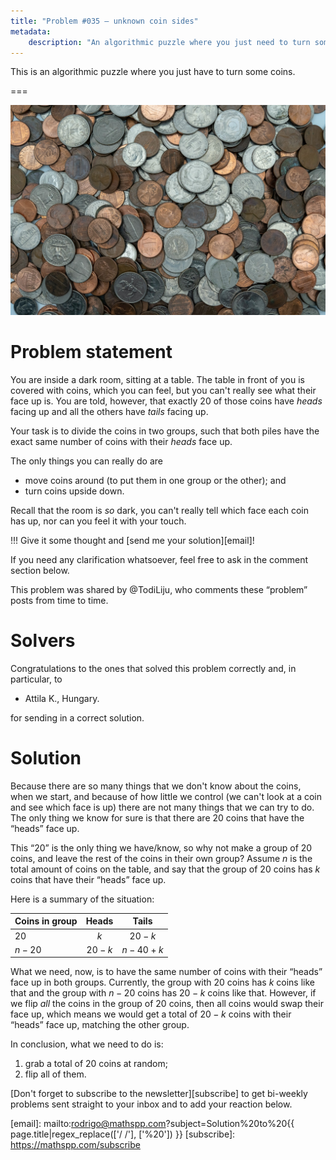 ```yaml
---
title: "Problem #035 – unknown coin sides"
metadata:
    description: "An algorithmic puzzle where you just need to turn some coins."
---
```


This is an algorithmic puzzle where you just have to turn some coins.

===

![](thumbnail.png "Photo by Michael Longmire on Unsplash.")


# Problem statement

You are inside a dark room, sitting at a table.
The table in front of you is covered with coins, which you can feel,
but you can't really see what their face up is.
You are told, however, that exactly 20 of those coins have _heads_ facing up
and all the others have _tails_ facing up.

Your task is to divide the coins in two groups,
such that both piles have the exact same number of coins with their _heads_ face up.

The only things you can really do are

 - move coins around (to put them in one group or the other); and
 - turn coins upside down.

Recall that the room is _so_ dark, you can't really tell which face each coin has up,
nor can you feel it with your touch.

!!! Give it some thought and [send me your solution][email]!

If you need any clarification whatsoever, feel free to ask in the comment section below.

This problem was shared by @TodiLiju, who comments these “problem”
posts from time to time.


# Solvers

Congratulations to the ones that solved this problem correctly and, in particular, to

 - Attila K., Hungary.

for sending in a correct solution.


# Solution

Because there are so many things that we don't know about the
coins, when we start, and because of how little we control
(we can't look at a coin and see which face is up)
there are not many things that we can try to do.
The only thing we know for sure is that there are $20$
coins that have the “heads” face up.

This “$20$” is the only thing we have/know,
so why not make a group of $20$ coins,
and leave the rest of the coins in their own group?
Assume $n$ is the total amount of coins on the table,
and say that the group of $20$ coins has $k$ coins that
have their “heads” face up.

Here is a summary of the situation:

| Coins in group | Heads | Tails|
| :- | :-: | :-: |
| $20$ | $k$ | $20 - k$ |
| $n - 20$ | $20 - k$ | $n - 40 + k$ |

What we need, now, is to have the same number of coins with their
“heads” face up in both groups.
Currently, the group with $20$ coins has $k$ coins like that
and the group with $n - 20$ coins has $20 - k$ coins like that.
However, if we flip _all_ the coins in the group of $20$ coins,
then all coins would swap their face up,
which means we would get a total of $20 - k$ coins with their “heads”
face up, matching the other group.

In conclusion, what we need to do is:

 1. grab a total of $20$ coins at random;
 2. flip all of them.


[Don't forget to subscribe to the newsletter][subscribe] to get bi-weekly
problems sent straight to your inbox and to add your reaction below.

[email]: mailto:rodrigo@mathspp.com?subject=Solution%20to%20{{ page.title|regex_replace(['/ /'], ['%20']) }}
[subscribe]: https://mathspp.com/subscribe
